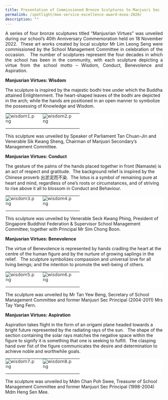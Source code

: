 ```yaml
---
title: Presentation of Commissioned Bronze Sculptures to Manjusri Sec
permalink: /spotlight/moe-service-excellence-award-msea-2020/
description: ""
---
```

<p style="text-align: justify;">A series of four bronze sculptures titled “Manjusrian Virtues” was unveiled during our school’s 40th Anniversary Commemoration held on 18 November 2022.&nbsp; These art works created by local sculptor Mr Lim Leong Seng were commissioned by the School Management Committee in celebration of the occasion.&nbsp;&nbsp; The number of sculptures represent the four decades in which the school has been in the community, with each sculpture depicting a virtue from the school motto – Wisdom, Conduct, Benevolence and Aspiration.
 
**Manjusrian Virtues: Wisdom**  
	
The sculpture is inspired by the majestic bodhi tree under which the Buddha attained Enlightenment. The heart-shaped leaves of the bodhi are depicted in the arch; while the hands are positioned in an open manner to symbolize the possessing of Knowledge and Wisdom.

<table style="margin: auto; outline: 0px; padding: 0px; border-collapse: collapse; clear: both; border: 1px solid transparent; table-layout: fixed; color: rgb(51, 51, 51); font-family: &quot;Lucida Grande&quot;, &quot;Lucida Sans Unicode&quot;, &quot;Lucida Sans&quot;, &quot;DejaVu Sans&quot;, sans-serif; font-size: 14px; font-style: normal; font-variant-ligatures: normal; font-variant-caps: normal; font-weight: 400; letter-spacing: normal; orphans: 2; text-align: left; text-transform: none; white-space: normal; widows: 2; word-spacing: 0px; -webkit-text-stroke-width: 0px; background-color: rgb(255, 255, 255); text-decoration-thickness: initial; text-decoration-style: initial; text-decoration-color: initial;" class="ive_eobj_center ives_tab_kosong"><tbody style="margin: 0px; outline: 0px; padding: 0px;"><tr style="margin: 0px; outline: 0px; padding: 0px;"><td style="margin: 0px; outline: 0px; padding: 0px 15px 15px 0px; vertical-align: top; width: 60px;"><img style="margin: 0px 10px 0px 0px; outline: 0px; padding: 0px; float: left;" class="ive_eobj_left" alt="wisdom1.png" src="https://manjusrisec-moe-edu-sg-admin.cwp.sg/qql/slot/u165/images/pages/news/wisdom1.png"><br style="margin: 0px; outline: 0px; padding: 0px;"></td><td style="margin: 0px; outline: 0px; padding: 0px 15px 15px 0px; vertical-align: top; width: 60px;"><img style="margin: 0px 10px 0px 0px; outline: 0px; padding: 0px; float: left;" class="ive_eobj_left" alt="wisdom2.png" src="https://manjusrisec-moe-edu-sg-admin.cwp.sg/qql/slot/u165/images/pages/news/wisdom2.png"><br style="margin: 0px; outline: 0px; padding: 0px;"></td></tr></tbody></table>

This sculpture was unveiled by Speaker of Parliament Tan Chuan-Jin and Venerable Sik Kwang Sheng, Chairman of Manjusri Secondary’s Management Committee.
  
**Manjusrian Virtues: Conduct**  
 
The gesture of the palms of the hands placed together in front (Namaste) is an act of respect and gratitude.&nbsp; The background relief is inspired by the Chinese proverb 出淤泥而不染.&nbsp; The lotus is a symbol of remaining pure at heart and mind, regardless of one’s roots or circumstances, and of striving to rise above it all to blossom in Conduct and Behaviour.

 <table style="margin: auto; outline: 0px; padding: 0px; border-collapse: collapse; clear: both; border: 1px solid transparent; table-layout: fixed; color: rgb(51, 51, 51); font-family: &quot;Lucida Grande&quot;, &quot;Lucida Sans Unicode&quot;, &quot;Lucida Sans&quot;, &quot;DejaVu Sans&quot;, sans-serif; font-size: 14px; font-style: normal; font-variant-ligatures: normal; font-variant-caps: normal; font-weight: 400; letter-spacing: normal; orphans: 2; text-align: left; text-transform: none; white-space: normal; widows: 2; word-spacing: 0px; -webkit-text-stroke-width: 0px; background-color: rgb(255, 255, 255); text-decoration-thickness: initial; text-decoration-style: initial; text-decoration-color: initial;" class="ive_eobj_center ives_tab_kosong"><tbody style="margin: 0px; outline: 0px; padding: 0px;"><tr style="margin: 0px; outline: 0px; padding: 0px;"><td style="margin: 0px; outline: 0px; padding: 0px 15px 15px 0px; vertical-align: top; width: 60px;"><img style="margin: 0px 10px 0px 0px; outline: 0px; padding: 0px; float: left;" class="ive_eobj_left" alt="wisdom3.png" src="https://manjusrisec-moe-edu-sg-admin.cwp.sg/qql/slot/u165/images/pages/news/wisdom3.png"><br style="margin: 0px; outline: 0px; padding: 0px;"></td><td style="margin: 0px; outline: 0px; padding: 0px 15px 15px 0px; vertical-align: top; width: 60px;"><img style="margin: 0px 10px 0px 0px; outline: 0px; padding: 0px; float: left;" class="ive_eobj_left" alt="wisdom4.png" src="https://manjusrisec-moe-edu-sg-admin.cwp.sg/qql/slot/u165/images/pages/news/wisdom4.png"><br style="margin: 0px; outline: 0px; padding: 0px;"></td></tr></tbody></table>

This sculpture was unveiled by Venerable Seck Kwang Phing, President of Singapore Buddhist Federation &amp; Supervisor School Management Committee; together with Principal Mr Sim Chong Boon.

**Manjusrian Virtues: Benevolence**  
 
The virtue of Benevolence is represented by hands cradling the heart at the centre of the human figure and by the nurture of growing saplings in the relief.&nbsp;&nbsp; The sculpture symbolizes compassion and universal love for all living beings; and the intention to promote the well-being of others.

<table style="margin: auto; outline: 0px; padding: 0px; border-collapse: collapse; clear: both; border: 1px solid transparent; table-layout: fixed; color: rgb(51, 51, 51); font-family: &quot;Lucida Grande&quot;, &quot;Lucida Sans Unicode&quot;, &quot;Lucida Sans&quot;, &quot;DejaVu Sans&quot;, sans-serif; font-size: 14px; font-style: normal; font-variant-ligatures: normal; font-variant-caps: normal; font-weight: 400; letter-spacing: normal; orphans: 2; text-align: left; text-transform: none; white-space: normal; widows: 2; word-spacing: 0px; -webkit-text-stroke-width: 0px; background-color: rgb(255, 255, 255); text-decoration-thickness: initial; text-decoration-style: initial; text-decoration-color: initial;" class="ive_eobj_center ives_tab_kosong"><tbody style="margin: 0px; outline: 0px; padding: 0px;"><tr style="margin: 0px; outline: 0px; padding: 0px;"><td style="margin: 0px; outline: 0px; padding: 0px 15px 15px 0px; vertical-align: top; width: 60px;"><img style="margin: 0px 10px 0px 0px; outline: 0px; padding: 0px; float: left;" class="ive_eobj_left" alt="wisdom5.png" src="https://manjusrisec-moe-edu-sg-admin.cwp.sg/qql/slot/u165/images/pages/news/wisdom5.png"><br style="margin: 0px; outline: 0px; padding: 0px;"></td><td style="margin: 0px; outline: 0px; padding: 0px 15px 15px 0px; vertical-align: top; width: 60px;"><img style="margin: 0px 10px 0px 0px; outline: 0px; padding: 0px; float: left;" class="ive_eobj_left" alt="wisdom6.png" src="https://manjusrisec-moe-edu-sg-admin.cwp.sg/qql/slot/u165/images/pages/news/wisdom6.png"><br style="margin: 0px; outline: 0px; padding: 0px;"></td></tr></tbody></table>

The sculpture was unveiled by Mr Tan Yew Beng, Secretary of School Management Committee and former Manjusri Sec Principal (2004-2011) Mrs Tay Yang Fern.
  
**Manjusrian Virtues: Aspiration**  
 
Aspiration takes flight in the form of an origami plane headed towards a bright future represented by the radiating rays of the sun.&nbsp;&nbsp; The shape of the section containing the solar rays matches the negative space within the figure to signify it is something that one is seeking to fulfill.&nbsp; The clasping hand over fist of the figure communicates the desire and determination to achieve noble and worthwhile goals.

<table style="margin: auto; outline: 0px; padding: 0px; border-collapse: collapse; clear: both; border: 1px solid transparent; table-layout: fixed; color: rgb(51, 51, 51); font-family: &quot;Lucida Grande&quot;, &quot;Lucida Sans Unicode&quot;, &quot;Lucida Sans&quot;, &quot;DejaVu Sans&quot;, sans-serif; font-size: 14px; font-style: normal; font-variant-ligatures: normal; font-variant-caps: normal; font-weight: 400; letter-spacing: normal; orphans: 2; text-align: left; text-transform: none; white-space: normal; widows: 2; word-spacing: 0px; -webkit-text-stroke-width: 0px; background-color: rgb(255, 255, 255); text-decoration-thickness: initial; text-decoration-style: initial; text-decoration-color: initial;" class="ive_eobj_center ives_tab_kosong"><tbody style="margin: 0px; outline: 0px; padding: 0px;"><tr style="margin: 0px; outline: 0px; padding: 0px;"><td style="margin: 0px; outline: 0px; padding: 0px 15px 15px 0px; vertical-align: top; width: 60px;"><img style="margin: 0px 10px 0px 0px; outline: 0px; padding: 0px; float: left;" class="ive_eobj_left" alt="wisdom7.png" src="https://manjusrisec-moe-edu-sg-admin.cwp.sg/qql/slot/u165/images/pages/news/wisdom7.png"><br style="margin: 0px; outline: 0px; padding: 0px;"></td><td style="margin: 0px; outline: 0px; padding: 0px 15px 15px 0px; vertical-align: top; width: 60px;"><img style="margin: 0px 10px 0px 0px; outline: 0px; padding: 0px; float: left;" class="ive_eobj_left" alt="wisdom8.png" src="https://manjusrisec-moe-edu-sg-admin.cwp.sg/qql/slot/u165/images/pages/news/wisdom8.png"><br style="margin: 0px; outline: 0px; padding: 0px;"></td></tr></tbody></table>

The sculpture was unveiled by Mdm Chan Poh Swee, Treasurer of School Management Committee and former Manjusri Sec Principal (1998-2004) Mdm Heng Sen Mee.
</p>